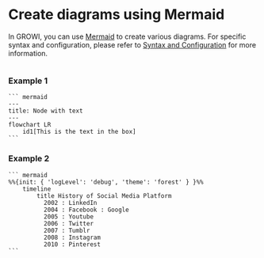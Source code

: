 # Create diagrams using Mermaid

In GROWI, you can use [Mermaid](https://mermaid.js.org/) to create various diagrams. For specific syntax and configuration, please refer to [Syntax and Configuration](https://mermaid.js.org/intro/n00b-syntaxReference.html) for more information.

<img :src="$withBase('/assets/images/mermaid.png')" alt="">

### Example 1

~~~ mermaid
``` mermaid
---
title: Node with text
---
flowchart LR
    id1[This is the text in the box]
```
~~~

### Example 2

~~~ mermaid
``` mermaid
%%{init: { 'logLevel': 'debug', 'theme': 'forest' } }%%
    timeline
        title History of Social Media Platform
          2002 : LinkedIn
          2004 : Facebook : Google
          2005 : Youtube
          2006 : Twitter
          2007 : Tumblr
          2008 : Instagram
          2010 : Pinterest
```
~~~

